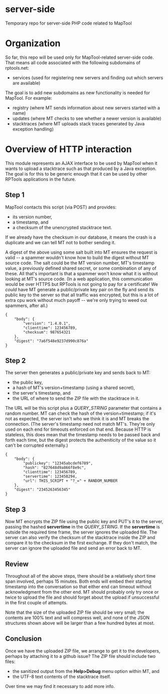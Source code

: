 # server-side
Temporary repo for server-side PHP code related to MapTool

# Organization
So far, this repo will be used only for MapTool-related server-side code.  That means all code associated
with the following subdomains of rptools.net:
* services (used for registering new servers and finding out which servers are available)

The goal is to add new subdomains as new functionality is needed for MapTool.  For example:
* registry (where MT sends information about new servers started with a name)
* updates (where MT checks to see whether a newer version is available)
* stacktraces (where MT uploads stack traces generated by Java exception handling)

# Overview of HTTP interaction
This module represents an AJAX interface to be used by MapTool when
it wants to upload a stacktrace such as that produced by a Java
exception.  The goal is for this to be generic enough that it can be
used by other RPTools applications in the future.

## Step 1
MapTool contacts this script (via POST) and provides:
* its version number,
* a timestamp, and
* a checksum of the unencrypted stacktrace text.

If we already have the checksum in our database,
it means the crash is a duplicate and we can tell MT not to bother
sending it.

A digest of the above using some salt built into MT ensures the
request is valid -- a spammer wouldn't know how to build the digest
without MT source code.  The salt could be the MT version number,
MT's timestamp value, a previously defined shared secret, or some
combination of any of these.  All that's important is that a spammer
won't know what it is without looking at MT's source code.  (In a web
application, this communication would be over HTTPS but RPTools is not
going to pay for a certificate!  We *could* have MT generate a
public/private key pair on the fly and send its public key to the server
so that all traffic was encrypted, but this is a lot of extra cpu work
without much payoff -- we're only trying to weed out spammers, after
all.)

    {
        "body": {
            "version": "1.4.0.1",
            "clienttime": 123456789,
            "checksum": 987654321
        },
        "digest": "7a6f548e9237d990c876a"
    }

## Step 2
The server then generates a public/private key and sends back to MT:
* the public key,
* a hash of MT's version+timestamp (using a shared secret),
* the server's timestamp, and
* the URL of where to send the ZIP file with the stacktrace in it.

The URL will be this script plus a *QUERY_STRING* parameter that
contains a random number.  MT can check the hash of the version+timestamp;
if it's not as expected, the server isn't who we think it is and
MT breaks the connection.  (The server's timestamp need not match
MT's.  They're only used on each end for timeouts enforced on that
end.  Because HTTP is stateless, this does mean that the timestamp needs
to be passed back and forth each time, but the digest protects the
autheniticity of the value so it can't be corrupted externally.)

    {
        "body": {
            "publickey": "12345abcdef6789",
            "hash": "827648d9a866f8e9c",
            "clienttime": 123456789,
            "servertime": 123458294,
            "url": THIS_SCRIPT + "?_=" + RANDOM_NUMBER
        },
        "digest": "2345263456345"
    }

## Step 3
Now MT encrypts the ZIP file using the public key and PUT's it to
the server, passing the hashed **servertime** in the *QUERY_STRING*.
If the **servertime** is outside the required time frame, the server
ignores the uploaded file.  The server can also verify the checksum
of the stacktrace inside the ZIP and compare it to the checksum in
the first exchange.  If they don't match, the server can ignore the
uploaded file and send an error back to MT.

## Review
Throughout all of the above steps, there should be a relatively short
time span involved, perhaps 15 minutes.  Both ends will embed their
starting timestamp into the conversation so that either end can
timeout without acknowledgment from the other end.  MT should
probably only try once or twice to upload the file and should forget
about the upload if unsuccessful in the first couple of attempts.

Note that the size of the uploaded ZIP file should be very small; the
contents are 100% text and will compress well, and none of the JSON
structures shown above will be larger than a few hundred bytes at most.

## Conclusion
Once we have the uploaded ZIP file, we arrange to get it to the
developers, perhaps by attaching it to a github issue?  The ZIP file
should include two files:
* the sanitized output from the **Help>Debug** menu option within MT, and
* the UTF-8 text contents of the stacktrace itself.

Over time we may find it necessary to add more info.

